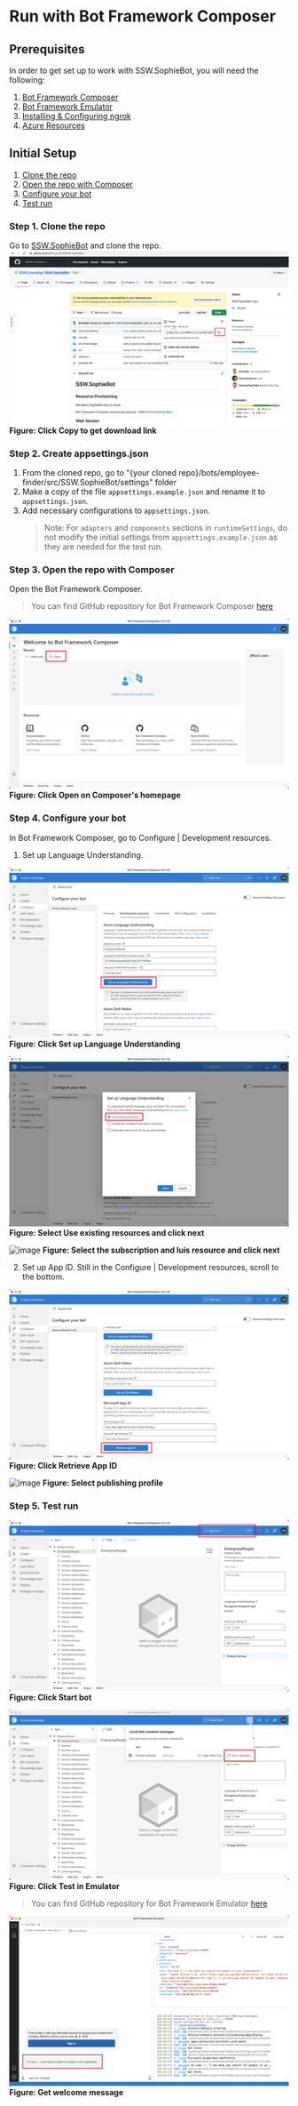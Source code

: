 # Run with Bot Framework Composer

## Prerequisites

In order to get set up to work with SSW.SophieBot, you will need the following:

1. [Bot Framework Composer](https://docs.microsoft.com/en-us/composer/install-composer?tabs=macos)
2. [Bot Framework Emulator](https://github.com/Microsoft/BotFramework-Emulator/blob/master/README.md)
3. [Installing & Configuring ngrok](<https://github.com/Microsoft/BotFramework-Emulator/wiki/Tunneling-(ngrok)>)
4. [Azure Resources](https://github.com/SSWConsulting/SSW.SophieBot.Private/blob/main/Instruction-Azure-Resources.md#azure-resources)

## Initial Setup

1. [Clone the repo](#step-1-clone-the-repo)
2. [Open the repo with Composer](#step-2-open-the-repo-with-composer)
3. [Configure your bot](#step-3-configure-your-bot)
4. [Test run](#step-4-test-run)

### Step 1. Clone the repo

Go to [SSW.SophieBot](https://github.com/SSWConsulting/SSW.SophieBot) and clone the repo.
![github-clone-repo](images/github-clone-repo.png)
**Figure: Click Copy to get download link**

### Step 2. Create appsettings.json

1. From the cloned repo, go to "{your cloned repo}/bots/employee-finder/src/SSW.SophieBot/settings" folder
2. Make a copy of the file `appsettings.example.json` and rename it to `appsettings.json`.
3. Add necessary configurations to `appsettings.json`.
   > Note: For `adapters` and `components` sections in `runtimeSettings`, do not modify the initial settings from `appsettings.example.json` as they are needed for the test run.

### Step 3. Open the repo with Composer

Open the Bot Framework Composer.

> You can find GitHub repository for Bot Framework Composer [here](https://github.com/microsoft/BotFramework-Composer)

![composer-open-solution](images/composer-open-solution.png)
**Figure: Click Open on Composer's homepage**

### Step 4. Configure your bot

In Bot Framework Composer, go to Configure | Development resources.

1. Set up Language Understanding.

![composer-set-up-luis](images/composer-set-up-luis.png)
**Figure: Click Set up Language Understanding**

![composer-select-luis-resource-type](images/composer-select-luis-resource-type.png)
**Figure: Select Use existing resources and click next**

![image](https://user-images.githubusercontent.com/37203901/146319906-2d65b4fc-fb57-4200-aa0d-cc1276213d2e.png)
**Figure: Select the subscription and luis resource and click next**

2. Set up App ID. Still in the Configure | Development resources, scroll to the bottom.

![composer-retrieve-app-id](images/composer-retrieve-app-id.png)
**Figure: Click Retrieve App ID**

![image](https://user-images.githubusercontent.com/37203901/146319988-83039f34-7380-42e6-b193-a1f89066e368.png)
**Figure: Select publishing profile**

### Step 5. Test run

![composer-start-bot](images/composer-start-bot.png)
**Figure: Click Start bot**

![composer-test-in-emulator](images/composer-test-in-emulator.png)
**Figure: Click Test in Emulator**

> You can find GitHub repository for Bot Framework Emulator [here](https://github.com/microsoft/BotFramework-Emulator)

![emulator-welcome-message-after-login](images/emulator-welcome-message.png)
**Figure: Get welcome message**
